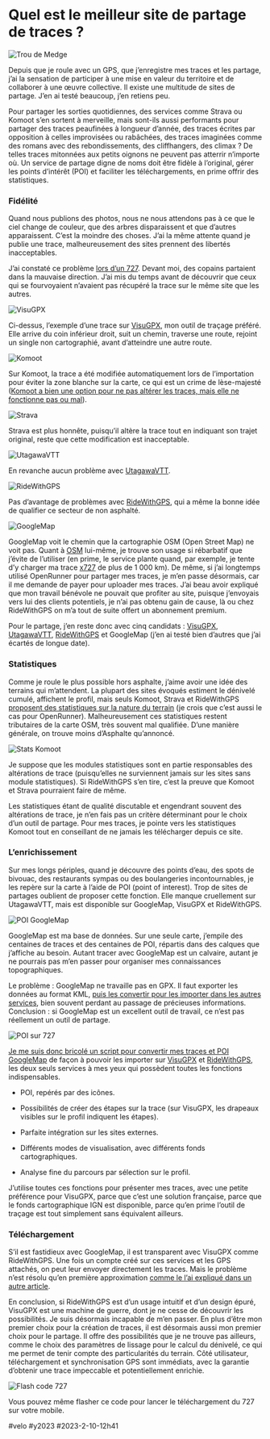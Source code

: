 # Quel est le meilleur site de partage de traces ?

![Trou de Medge](_i/IMG_0759.webp)

Depuis que je roule avec un GPS, que j’enregistre mes traces et les partage, j’ai la sensation de participer à une mise en valeur du territoire et de collaborer à une œuvre collective. Il existe une multitude de sites de partage. J’en ai testé beaucoup, j’en retiens peu.

Pour partager les sorties quotidiennes, des services comme Strava ou Komoot s’en sortent à merveille, mais sont-ils aussi performants pour partager des traces peaufinées à longueur d’année, des traces écrites par opposition à celles improvisées ou rabâchées, des traces imaginées comme des romans avec des rebondissements, des cliffhangers, des climax ? De telles traces mitonnées aux petits oignons ne peuvent pas atterrir n’importe où. Un service de partage digne de noms doit être fidèle à l’original, gérer les points d’intérêt (POI) et faciliter les téléchargements, en prime offrir des statistiques.

### Fidélité

Quand nous publions des photos, nous ne nous attendons pas à ce que le ciel change de couleur, que des arbres disparaissent et que d’autres apparaissent. C’est la moindre des choses. J’ai la même attente quand je publie une trace, malheureusement des sites prennent des libertés inacceptables.

J’ai constaté ce problème [lors d’un 727](https://727.tcrouzet.com). Devant moi, des copains partaient dans la mauvaise direction. J’ai mis du temps avant de découvrir que ceux qui se fourvoyaient n’avaient pas récupéré la trace sur le même site que les autres.

![VisuGPX](_i/visu01.webp)

Ci-dessus, l’exemple d’une trace sur [VisuGPX](https://www.visugpx.com/), mon outil de traçage préféré. Elle arrive du coin inférieur droit, suit un chemin, traverse une route, rejoint un single non cartographié, avant d’atteindre une autre route.

![Komoot](_i/komoot01.webp)

Sur Komoot, la trace a été modifiée automatiquement lors de l’importation pour éviter la zone blanche sur la carte, ce qui est un crime de lèse-majesté ([Komoot a bien une option pour ne pas altérer les traces, mais elle ne fonctionne pas ou mal](../../2021/5/gaffe-komoot-est-bugue.md)).

![Strava](_i/strava02.webp)

Strava est plus honnête, puisqu’il altère la trace tout en indiquant son trajet original, reste que cette modification est inacceptable.

![UtagawaVTT](_i/utavtt01.webp)

En revanche aucun problème avec [UtagawaVTT](https://www.utagawavtt.com/).

![RideWithGPS](_i/ridewith01.webp)

Pas d’avantage de problèmes avec [RideWithGPS](https://ridewithgps.com/), qui a même la bonne idée de qualifier ce secteur de non asphalté.

![GoogleMap](_i/gmap01.png)

GoogleMap voit le chemin que la cartographie OSM (Open Street Map) ne voit pas. Quant à [OSM](https://www.openstreetmap.org/) lui-même, je trouve son usage si rébarbatif que j’évite de l’utiliser (en prime, le service plante quand, par exemple, je tente d’y charger ma trace [x727](/727-english/) de plus de 1 000 km). De même, si j’ai longtemps utilisé OpenRunner pour partager mes traces, je m’en passe désormais, car il me demande de payer pour uploader mes traces. J’ai beau avoir expliqué que mon travail bénévole ne pouvait que profiter au site, puisque j’envoyais vers lui des clients potentiels, je n’ai pas obtenu gain de cause, là ou chez RideWithGPS on m’a tout de suite offert un abonnement premium.

Pour le partage, j’en reste donc avec cinq candidats : [VisuGPX](https://www.visugpx.com/), [UtagawaVTT](https://www.utagawavtt.com/), [RideWithGPS](https://ridewithgps.com/) et GoogleMap (j’en ai testé bien d’autres que j’ai écartés de longue date).

### Statistiques

Comme je roule le plus possible hors asphalte, j’aime avoir une idée des terrains qui m’attendent. La plupart des sites évoqués estiment le dénivelé cumulé, affichent le profil, mais seuls Komoot, Strava et RideWithGPS [proposent des statistiques sur la nature du terrain](../../2022/12/comment-evaluer-le-pourcentage-dasphalte-dune-trace.md) (je crois que c’est aussi le cas pour OpenRunner). Malheureusement ces statistiques restent tributaires de la carte OSM, très souvent mal qualifiée. D’une manière générale, on trouve moins d’Asphalte qu’annoncé.

![Stats Komoot](_i/statskomoot1.png)

Je suppose que les modules statistiques sont en partie responsables des altérations de trace (puisqu’elles ne surviennent jamais sur les sites sans module statistiques). Si RideWithGPS s’en tire, c’est la preuve que Komoot et Strava pourraient faire de même.

Les statistiques étant de qualité discutable et engendrant souvent des altérations de trace, je n’en fais pas un critère déterminant pour le choix d’un outil de partage. Pour mes traces, je pointe vers les statistiques Komoot tout en conseillant de ne jamais les télécharger depuis ce site.

### L’enrichissement

Sur mes longs périples, quand je découvre des points d’eau, des spots de bivouac, des restaurants sympas ou des boulangeries incontournables, je les repère sur la carte à l’aide de POI (point of interest). Trop de sites de partages oublient de proposer cette fonction. Elle manque cruellement sur UtagawaVTT, mais est disponible sur GoogleMap, VisuGPX et RideWithGPS.

![POI GoogleMap](_i/gouglemap.png)

GoogleMap est ma base de données. Sur une seule carte, j’empile des centaines de traces et des centaines de POI, répartis dans des calques que j’affiche au besoin. Autant tracer avec GoogleMap est un calvaire, autant je ne pourrais pas m’en passer pour organiser mes connaissances topographiques.

Le problème : GoogleMap ne travaille pas en GPX. Il faut exporter les données au format KML, [puis les convertir pour les importer dans les autres services](https://www.gpsvisualizer.com/convert_input), bien souvent perdant au passage de précieuses informations. Conclusion : si GoogleMap est un excellent outil de travail, ce n’est pas réellement un outil de partage.

![POI sur 727](_i/visu727.webp)

[Je me suis donc bricolé un script pour convertir mes traces et POI GoogleMap](https://bikepacking.000webhostapp.com/gpx/) de façon à pouvoir les importer sur [VisuGPX](https://www.visugpx.com/) et [RideWithGPS](https://ridewithgps.com/), les deux seuls services à mes yeux qui possèdent toutes les fonctions indispensables.

* POI, repérés par des icônes.

* Possibilités de créer des étapes sur la trace (sur VisuGPX, les drapeaux visibles sur le profil indiquent les étapes).

* Parfaite intégration sur les sites externes.

* Différents modes de visualisation, avec différents fonds cartographiques.

* Analyse fine du parcours par sélection sur le profil.

J’utilise toutes ces fonctions pour présenter mes traces, avec une petite préférence pour VisuGPX, parce que c’est une solution française, parce que le fonds cartographique IGN est disponible, parce qu’en prime l’outil de traçage est tout simplement sans équivalent ailleurs.

### Téléchargement

S’il est fastidieux avec GoogleMap, il est transparent avec VisuGPX comme RideWithGPS. Une fois un compte créé sur ces services et les GPS attachés, on peut leur envoyer directement les traces. Mais le problème n’est résolu qu’en première approximation [comme le l’ai expliqué dans un autre article](comment-installer-une-trace-sur-garmin.md).

En conclusion, si RideWithGPS est d’un usage intuitif et d’un design épuré, VisuGPX est une machine de guerre, dont je ne cesse de découvrir les possibilités. Je suis désormais incapable de m’en passer. En plus d’être mon premier choix pour la création de traces, il est désormais aussi mon premier choix pour le partage. Il offre des possibilités que je ne trouve pas ailleurs, comme le choix des paramètres de lissage pour le calcul du dénivelé, ce qui me permet de tenir compte des particularités du terrain. Côté utilisateur, téléchargement et synchronisation GPS sont immédiats, avec la garantie d’obtenir une trace impeccable et potentiellement enrichie.

![Flash code 727](_i/flash727i727.png)

Vous pouvez même flasher ce code pour lancer le téléchargement du 727 sur votre mobile.

#velo #y2023 #2023-2-10-12h41
